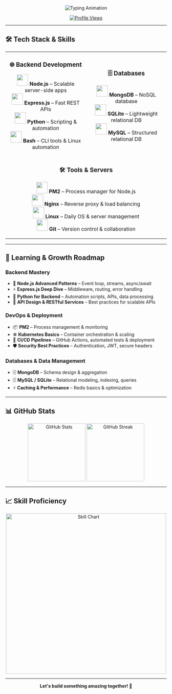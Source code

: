<!-- 💫 Animated Typing Header -->
<p align="center">
  <img src="https://readme-typing-svg.demolab.com?font=Fira+Code&size=40&duration=2800&pause=500&color=FF007F&center=true&vCenter=true&width=600&lines=Hi%2C+I'm+MoonDPlus+%F0%9F%91%8B;Passionate+Developer+%F0%9F%92%BB;Telegram+Bot+Builder+%F0%9F%A4%96;Open+Source+Contributor+%E2%9C%A8" alt="Typing Animation" />
</p>

<p align="center">
  <a href="https://github.com/MoonDPlus">
    <img src="https://komarev.com/ghpvc/?username=MoonDPlus&style=for-the-badge&color=blue" alt="Profile Views" />
  </a>
</p>

---

## 🛠 Tech Stack & Skills  

<table align="center">
<tr>
<td align="center" width="50%">

### 🌐 Backend Development  
<p>
  <img src="https://skillicons.dev/icons?i=nodejs" width="35"/> <b>Node.js</b> – Scalable server-side apps <br>
  <img src="https://skillicons.dev/icons?i=express" width="35"/> <b>Express.js</b> – Fast REST APIs <br>
  <img src="https://skillicons.dev/icons?i=python" width="35"/> <b>Python</b> – Scripting & automation <br>
  <img src="https://skillicons.dev/icons?i=bash" width="35"/> <b>Bash</b> – CLI tools & Linux automation <br>
</p>

</td>
<td align="center" width="50%">

### 🗄 Databases  
<p>
  <img src="https://skillicons.dev/icons?i=mongodb" width="35"/> <b>MongoDB</b> – NoSQL database <br>
  <img src="https://skillicons.dev/icons?i=sqlite" width="35"/> <b>SQLite</b> – Lightweight relational DB <br>
  <img src="https://skillicons.dev/icons?i=mysql" width="35"/> <b>MySQL</b> – Structured relational DB <br>
</p>

</td>
</tr>

<tr>
<td align="center" colspan="2">

### 🛠 Tools & Servers  
<p>
  <img src="https://skillicons.dev/icons?i=pm2" width="35"/> <b>PM2</b> – Process manager for Node.js <br>
  <img src="https://skillicons.dev/icons?i=nginx" width="35"/> <b>Nginx</b> – Reverse proxy & load balancing <br>
  <img src="https://skillicons.dev/icons?i=linux" width="35"/> <b>Linux</b> – Daily OS & server management <br>
  <img src="https://skillicons.dev/icons?i=git" width="35"/> <b>Git</b> – Version control & collaboration <br>
</p>

</td>
</tr>
</table>

---

## 🚀 Learning & Growth Roadmap  

### Backend Mastery
- 📘 **Node.js Advanced Patterns** – Event loop, streams, async/await  
- ⚡ **Express.js Deep Dive** – Middleware, routing, error handling  
- 🐍 **Python for Backend** – Automation scripts, APIs, data processing  
- 🔄 **API Design & RESTful Services** – Best practices for scalable APIs  

### DevOps & Deployment
- 📦 **PM2** – Process management & monitoring  
- ☸️ **Kubernetes Basics** – Container orchestration & scaling  
- 🔄 **CI/CD Pipelines** – GitHub Actions, automated tests & deployment  
- 🛡 **Security Best Practices** – Authentication, JWT, secure headers  

### Databases & Data Management
- 🗄 **MongoDB** – Schema design & aggregation  
- 🗄 **MySQL / SQLite** – Relational modeling, indexing, queries  
- ⚡ **Caching & Performance** – Redis basics & optimization  

---

## 📊 GitHub Stats  

<p align="center">
  <img src="https://github-readme-stats.vercel.app/api?username=MoonDPlus&show_icons=true&theme=radical" alt="GitHub Stats" height="180"/>
  <img src="https://github-readme-streak-stats.herokuapp.com/?user=MoonDPlus&theme=radical" alt="GitHub Streak" height="180"/>
</p>

---

## 📈 Skill Proficiency  

<p align="center">
  <img src="https://quickchart.io/chart?c={type:'doughnut',data:{labels:['Node.js','Express.js','Python','Bash','MongoDB','SQLite','Linux','PM2','Nginx'],datasets:[{data:[90,85,70,80,75,60,85,65,70],backgroundColor:['#339933','#000000','#3572A5','#4EAA25','#4DB33D','#003B57','#FCC624','#1E88E5','#009688']}]},options:{plugins:{legend:{position:'right',labels:{color:'black',font:{size:14}}}},cutout:'40%'}}" alt="Skill Chart" width="500"/>
</p>

---

<p align="center">
  <b>Let's build something amazing together! 🚀</b>
</p>
